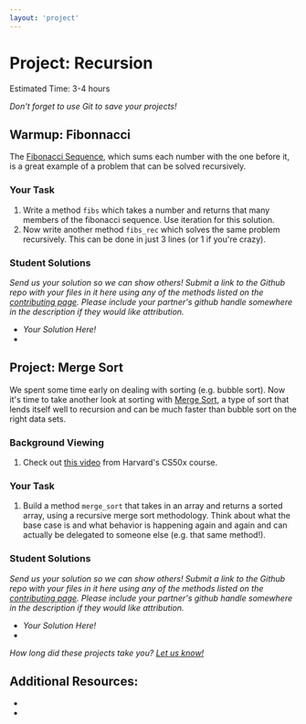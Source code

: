 ```yaml
---
layout: 'project'
---
```

# Project: Recursion
Estimated Time: 3-4 hours

*Don't forget to use Git to save your projects!*

## Warmup: Fibonnacci

The [Fibonacci Sequence](http://en.wikipedia.org/wiki/Fibonacci_number), which sums each number with the one before it, is a great example of a problem that can be solved recursively.

### Your Task

1. Write a method `fibs` which takes a number and returns that many members of the fibonacci sequence.  Use iteration for this solution.
2. Now write another method `fibs_rec` which solves the same problem recursively.  This can be done in just 3 lines (or 1 if you're crazy).


### Student Solutions

*Send us your solution so we can show others! Submit a link to the Github repo with your files in it here using any of the methods listed on the [contributing page]({{site.url}}/dir/contributing.html).  Please include your partner's github handle somewhere in the description if they would like attribution.*

* *Your Solution Here!*
* 


## Project: Merge Sort

We spent some time early on dealing with sorting (e.g. bubble sort).  Now it's time to take another look at sorting with [Merge Sort](http://en.wikipedia.org/wiki/Merge_sort), a type of sort that lends itself well to recursion and can be much faster than bubble sort on the right data sets.

### Background Viewing

1. Check out [this video](http://www.youtube.com/watch?v=EeQ8pwjQxTM) from Harvard's CS50x course.

### Your Task

1. Build a method `merge_sort` that takes in an array and returns a sorted array, using a recursive merge sort methodology.  Think about what the base case is and what behavior is happening again and again and can actually be delegated to someone else (e.g. that same method!).

### Student Solutions

*Send us your solution so we can show others! Submit a link to the Github repo with your files in it here using any of the methods listed on the [contributing page]({{site.url}}/dir/contributing.html).  Please include your partner's github handle somewhere in the description if they would like attribution.*

* *Your Solution Here!*
* 


*How long did these projects take you?  [Let us know!](mailto:curriculum@theodinproject.com)*


## Additional Resources:
* 
* 

